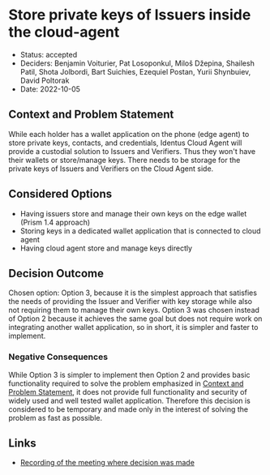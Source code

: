 # Store private keys of Issuers inside the cloud-agent

- Status: accepted
- Deciders: Benjamin Voiturier, Pat Losoponkul, Miloš Džepina, Shailesh Patil, Shota Jolbordi, Bart Suichies, Ezequiel Postan, Yurii Shynbuiev, David Poltorak
- Date: 2022-10-05

## Context and Problem Statement

While each holder has a wallet application on the phone (edge agent) to store private keys, contacts, and credentials, Identus Cloud Agent will provide a custodial solution to Issuers and Verifiers. Thus they won't have their wallets or store/manage keys. There needs to be storage for the private keys of Issuers and Verifiers on the Cloud Agent side.


## Considered Options

- Having issuers store and manage their own keys on the edge wallet (Prism 1.4 approach)
- Storing keys in a dedicated wallet application that is connected to cloud agent
- Having cloud agent store and manage keys directly


## Decision Outcome

Chosen option: Option 3, because it is the simplest approach that satisfies the needs of providing the Issuer and Verifier with key storage while also not requiring them to manage their own keys. Option 3 was chosen instead of Option 2 because it achieves the same goal but does not require work on integrating another wallet application, so in short, it is simpler and faster to implement.

### Negative Consequences <!-- optional -->

While Option 3 is simpler to implement then Option 2 and provides basic functionality required to solve the problem emphasized in [Context and Problem Statement](#context-and-problem-statement), it does not provide full functionality and security of widely used and well tested wallet application. Therefore this decision is considered to be temporary and made only in the interest of solving the problem as fast as possible.


## Links

- [Recording of the meeting where decision was made](https://drive.google.com/file/d/120YyW2IEpl-F-6kF0V0Fau4bM7BbQ6mT/view?usp=sharing)
